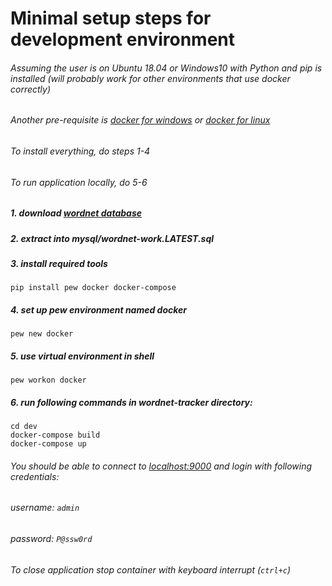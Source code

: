 # Minimal setup steps for development environment
###### Assuming the user is on Ubuntu 18.04 or Windows10 with Python and pip is installed (will probably work for other environments that use docker correctly)
###### Another pre-requisite is [docker for windows](https://docs.docker.com/docker-for-windows/) or [docker for linux](https://docs.docker.com/install/linux/docker-ce/ubuntu/)
###### To install everything, do steps 1-4
###### To run application locally, do 5-6
##### 1. download [wordnet database](http://ws.clarin-pl.eu/public/wordnet-work.LATEST.sql.gz)
##### 2. extract into mysql/wordnet-work.LATEST.sql
##### 3. install required tools
```
pip install pew docker docker-compose
```
##### 4. set up pew environment named docker
```
pew new docker
```
##### 5. use virtual environment in shell
```
pew workon docker
```
##### 6. run following commands in wordnet-tracker directory:
```
cd dev
docker-compose build
docker-compose up
```

###### You should be able to connect to [localhost:9000](localhost:9000) and login with following credentials:
###### username: `admin`
###### password: `P@ssw0rd`
###### To close application stop container with keyboard interrupt (`ctrl+c`)
